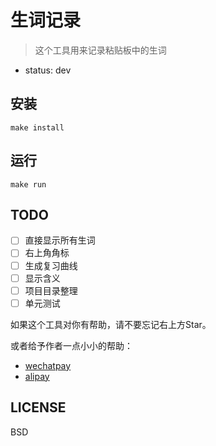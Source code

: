 # 生词记录

> 这个工具用来记录粘贴板中的生词

- status: dev


## 安装

`make install`

## 运行

`make run`


## TODO

- [ ] 直接显示所有生词
- [ ] 右上角角标
- [ ] 生成复习曲线
- [ ] 显示含义
- [ ] 项目目录整理
- [ ] 单元测试

如果这个工具对你有帮助，请不要忘记右上方Star。

或者给予作者一点小小的帮助：

- [wechatpay](http://ww1.sinaimg.cn/large/c53b1907ly1fdnmuimjukj20yi1auaek)
- [alipay](http://ww1.sinaimg.cn/large/c53b1907ly1fdnmwtm2v7j20go0p0mz7)

## LICENSE

BSD
